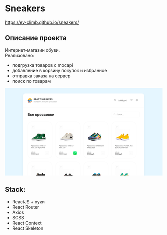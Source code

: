 # Sneakers

https://ev-climb.github.io/sneakers/

## Описание проекта

Интернет-магазин обуви.\
Реализовано:
- подгрузка товаров с mocapi
- добавление в корзину покупок и избранное
- отправка заказа на сервер
- поиск по товарам

![Screen](https://github.com/ev-climb/sneakers/blob/master/sneakers.png)

## Stack:
- ReactJS + хуки
- React Router
- Axios
- SCSS
- React Context
- React Skeleton
